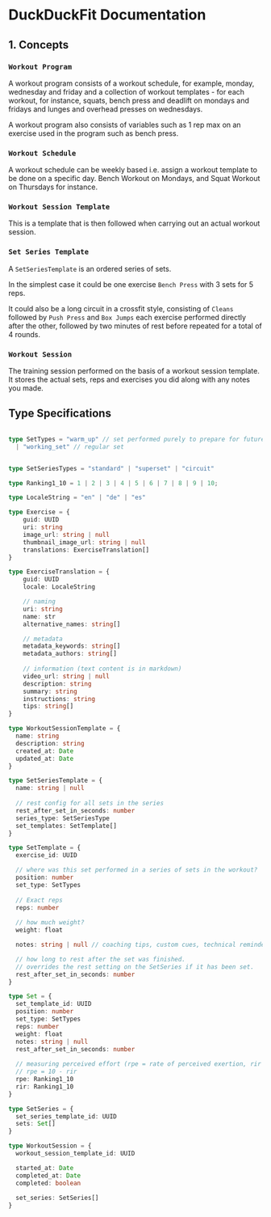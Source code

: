 # DuckDuckFit Documentation

## 1. Concepts

### `Workout Program`

A workout program consists of a workout schedule, for example, monday, wednesday and friday and a collection of workout templates - for each workout, for instance, squats, bench press and deadlift on mondays and fridays and lunges and overhead presses on wednesdays.

A workout program also consists of variables such as 1 rep max on an exercise used in the program such as bench press.

### `Workout Schedule`

A workout schedule can be weekly based i.e. assign a workout template to be done on a specific day. Bench Workout on Mondays, and Squat Workout on Thursdays for instance.

### `Workout Session Template`

This is a template that is then followed when carrying out an actual workout session.

### `Set Series Template`

A `SetSeriesTemplate` is an ordered series of sets.

In the simplest case it could be one exercise `Bench Press` with 3 sets for 5 reps.

It could also be a long circuit in a crossfit style, consisting of `Cleans` followed by `Push Press` and `Box Jumps` each exercise performed directly after the other, followed by two minutes of rest before repeated for a total of 4 rounds.


### `Workout Session`

The training session performed on the basis of a workout session template. It stores the actual sets, reps and exercises you did along with any notes you made.

## Type Specifications



```typescript

type SetTypes = "warm_up" // set performed purely to prepare for future sets
  | "working_set" // regular set


type SetSeriesTypes = "standard" | "superset" | "circuit"

type Ranking1_10 = 1 | 2 | 3 | 4 | 5 | 6 | 7 | 8 | 9 | 10;

type LocaleString = "en" | "de" | "es"

type Exercise = {
    guid: UUID
    uri: string
    image_url: string | null
    thumbnail_image_url: string | null
    translations: ExerciseTranslation[]
}

type ExerciseTranslation = {
    guid: UUID
    locale: LocaleString

    // naming
    uri: string
    name: str
    alternative_names: string[]

    // metadata
    metadata_keywords: string[]
    metadata_authors: string[]
    
    // information (text content is in markdown)
    video_url: string | null
    description: string
    summary: string
    instructions: string
    tips: string[]
}

type WorkoutSessionTemplate = {
  name: string
  description: string
  created_at: Date
  updated_at: Date
}

type SetSeriesTemplate = {
  name: string | null
  
  // rest config for all sets in the series
  rest_after_set_in_seconds: number
  series_type: SetSeriesType
  set_templates: SetTemplate[]
}

type SetTemplate = {
  exercise_id: UUID

  // where was this set performed in a series of sets in the workout?
  position: number
  set_type: SetTypes
  
  // Exact reps
  reps: number
  
  // how much weight?
  weight: float

  notes: string | null // coaching tips, custom cues, technical reminders

  // how long to rest after the set was finished.
  // overrides the rest setting on the SetSeries if it has been set.
  rest_after_set_in_seconds: number
}

type Set = {
  set_template_id: UUID
  position: number
  set_type: SetTypes
  reps: number
  weight: float
  notes: string | null
  rest_after_set_in_seconds: number
  
  // measuring perceived effort (rpe = rate of perceived exertion, rir = reps in reserve)
  // rpe = 10 - rir
  rpe: Ranking1_10
  rir: Ranking1_10
}

type SetSeries = {
  set_series_template_id: UUID
  sets: Set[]
}

type WorkoutSession = {
  workout_session_template_id: UUID

  started_at: Date
  completed_at: Date
  completed: boolean
  
  set_series: SetSeries[]
}
```